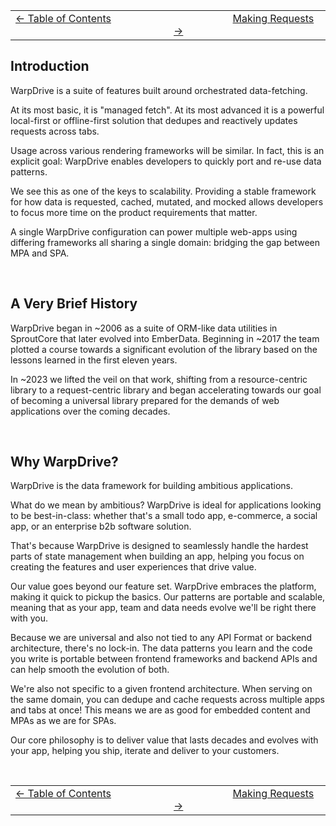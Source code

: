 | | |
| -- | -- |
| [← Table of Contents](./0-index.md#table-of-contents) &nbsp;&nbsp;&nbsp;&nbsp;&nbsp;&nbsp;&nbsp;&nbsp;&nbsp;&nbsp;&nbsp;&nbsp;&nbsp;&nbsp;&nbsp;&nbsp;&nbsp;&nbsp;&nbsp;&nbsp;&nbsp;&nbsp; | &nbsp;&nbsp;&nbsp;&nbsp;&nbsp;&nbsp;&nbsp;&nbsp;&nbsp;&nbsp;&nbsp;&nbsp;&nbsp;&nbsp;&nbsp;&nbsp;&nbsp;&nbsp;&nbsp;&nbsp;&nbsp;&nbsp;[Making Requests →](./2-requests.md) |

## Introduction

WarpDrive is a suite of features built around orchestrated data-fetching.

At its most basic, it is "managed fetch". At its most advanced it is a powerful
local-first or offline-first solution that dedupes and reactively updates requests
across tabs.

Usage across various rendering frameworks will be similar. In fact, this is an
explicit goal: WarpDrive enables developers to quickly port and re-use data
patterns.

We see this as one of the keys to scalability. Providing a stable framework
for how data is requested, cached, mutated, and mocked allows developers to
focus more time on the product requirements that matter.

A single WarpDrive configuration can power multiple web-apps using differing
frameworks all sharing a single domain: bridging the gap between MPA and SPA.

<br>

## A Very Brief History

WarpDrive began in ~2006 as a suite of ORM-like data utilities in SproutCore that
later evolved into EmberData. Beginning in ~2017 the team plotted a course towards
a significant evolution of the library based on the lessons learned in the first
eleven years.

In ~2023 we lifted the veil on that work, shifting from a resource-centric library
to a request-centric library and began accelerating towards our goal of becoming
a universal library prepared for the demands of web applications over the coming
decades.

<br>

## Why WarpDrive?

WarpDrive is the data framework for building ambitious applications.

What do we mean by ambitious? WarpDrive is ideal for applications looking to
be best-in-class: whether that's a small todo app, e-commerce, a
social app, or an enterprise b2b software solution.

That's because WarpDrive is designed to seamlessly handle the hardest parts
of state management when building an app, helping you focus on creating the
features and user experiences that drive value.

Our value goes beyond our feature set. WarpDrive embraces the platform, making it
quick to pickup the basics. Our patterns are portable and scalable, meaning that as
your app, team and data needs evolve we'll be right there with you.

Because we are universal and also not tied to any API Format or backend architecture,
there's no lock-in. The data patterns you learn and the code you write is portable
between frontend frameworks and backend APIs and can help smooth the evolution of both.

We're also not specific to a given frontend architecture. When serving on the same
domain, you can dedupe and cache requests across multiple apps and tabs at once!
This means we are as good for embedded content and MPAs as we are for SPAs.

Our core philosophy is to deliver value that lasts decades and evolves with your app,
helping you ship, iterate and deliver to your customers.

<br>

| | |
| -- | -- |
| [← Table of Contents](./0-index.md#table-of-contents) &nbsp;&nbsp;&nbsp;&nbsp;&nbsp;&nbsp;&nbsp;&nbsp;&nbsp;&nbsp;&nbsp;&nbsp;&nbsp;&nbsp;&nbsp;&nbsp;&nbsp;&nbsp;&nbsp;&nbsp;&nbsp;&nbsp; | &nbsp;&nbsp;&nbsp;&nbsp;&nbsp;&nbsp;&nbsp;&nbsp;&nbsp;&nbsp;&nbsp;&nbsp;&nbsp;&nbsp;&nbsp;&nbsp;&nbsp;&nbsp;&nbsp;&nbsp;&nbsp;&nbsp;[Making Requests →](./2-requests.md) |
